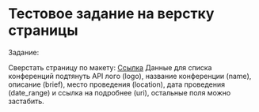 ﻿# Тестовое задание на верстку страницы
Задание: 
<p>Сверстать страницу по макету: <a href='https://www.figma.com/file/13IU0pLYt6vYOlcS3am4X9/test?node-id=0%3A1&mode=dev'>Cсылка</a>
Данные для списка конференций подтянуть API
лого (logo), название конференции (name), описание (brief), место проведения (location), дата проведения (date_range) и ссылка на подробнее (uri), остальные поля можно застабить.</p>

